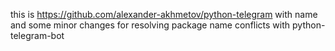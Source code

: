 this is https://github.com/alexander-akhmetov/python-telegram with name and some minor changes for resolving package name conflicts with python-telegram-bot
